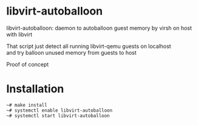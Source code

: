 # libvirt-autoballoon
libvirt-autoballoon: daemon to autoballoon guest memory by virsh on host with libvirt

That script just detect all running libvirt-qemu guests on localhost  
and try balloon unused memory from guests to host

Proof of concept

# Installation

```
~# make install
~# systemctl enable libvirt-autoballoon
~# systemctl start libvirt-autoballoon
```
